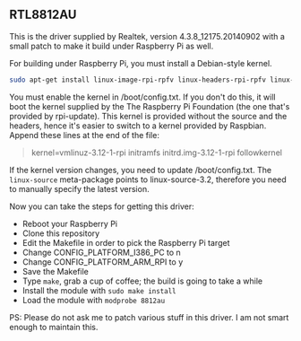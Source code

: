## RTL8812AU

This is the driver supplied by Realtek, version 4.3.8_12175.20140902 with a small patch to make it build under Raspberry Pi as well.

For building under Raspberry Pi, you must install a Debian-style kernel.

```bash
sudo apt-get install linux-image-rpi-rpfv linux-headers-rpi-rpfv linux-source-3.12
```

You must enable the kernel in /boot/config.txt. If you don't do this, it will boot the kernel supplied by the The Raspberry Pi Foundation (the one that's provided by rpi-update). This kernel is provided without the source and the headers, hence it's easier to switch to a kernel provided by Raspbian. Append these lines at the end of the file:

> kernel=vmlinuz-3.12-1-rpi
> initramfs initrd.img-3.12-1-rpi followkernel

If the kernel version changes, you need to update /boot/config.txt. The `linux-source` meta-package points to linux-source-3.2, therefore you need to manually specify the latest version.

Now you can take the steps for getting this driver:

 * Reboot your Raspberry Pi
 * Clone this repository
 * Edit the Makefile in order to pick the Raspberry Pi target
 * Change CONFIG_PLATFORM_I386_PC to n
 * Change CONFIG_PLATFORM_ARM_RPI to y
 * Save the Makefile
 * Type `make`, grab a cup of coffee; the build is going to take a while
 * Install the module with `sudo make install`
 * Load the module with `modprobe 8812au`

PS: Please do not ask me to patch various stuff in this driver. I am not smart enough to maintain this.
